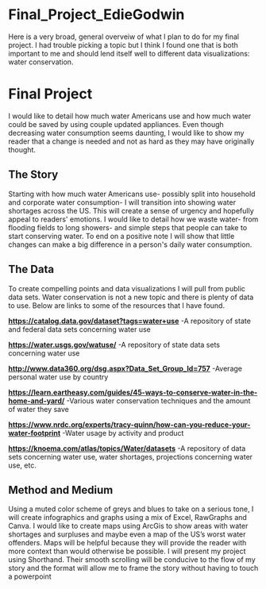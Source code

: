 # Final_Project_EdieGodwin
Here is a very broad, general overveiw of what I plan to do for my final project. I had trouble picking a topic but I think I found one that is both important to me and should lend itself well to different data visualizations: water conservation.
# Final Project #
I would like to detail how much water Americans use and how much water could be saved by using couple updated appliances. Even though decreasing water consumption seems daunting, I would like to show my reader that a change is needed and not as hard as they may have originally thought.
## The Story ##
Starting with how much water Americans use- possibly split into household and corporate water consumption- I will transition into showing water shortages across the US. This will create a sense of urgency and hopefully appeal to readers' emotions. I would like to detail how we waste water- from flooding fields to long showers- and simple steps that people can take to start conserving water. To end on a positive note I will show that little changes can make a big difference in a person's daily water consumption.
## The Data ##
To create compelling points and data visualizations I will pull from public data sets.
Water conservation is not a new topic and there is plenty of data to use. Below are links to some of the resources that I have found.

**https://catalog.data.gov/dataset?tags=water+use**
	-A repository of state and federal data sets concerning water use
	
**https://water.usgs.gov/watuse/**
	-A repository of state data sets concerning water use
	
**http://www.data360.org/dsg.aspx?Data_Set_Group_Id=757**
	-Average personal water use by country
	
**https://learn.eartheasy.com/guides/45-ways-to-conserve-water-in-the-home-and-yard/**
	-Various water conservation techniques and the amount of water they save
	
**https://www.nrdc.org/experts/tracy-quinn/how-can-you-reduce-your-water-footprint**
	-Water usage by activity and product
	
**https://knoema.com/atlas/topics/Water/datasets**
	-A repository of data sets concerning water use, water shortages, projections concerning water use, etc. 
	
## Method and Medium ##
Using a muted color scheme of greys and blues to take on a serious tone, I will create infographics and graphs using a mix of Excel, RawGraphs and Canva. I would like to create maps using ArcGis to show areas with water shortages and surpluses and maybe even a map of the US’s worst water offenders. Maps will be helpful because they will provide the reader with more context than would otherwise be possible.
I will present my project using Shorthand. Their smooth scrolling will be conducive to the flow of my story and the format will allow me to frame the story without having to touch a powerpoint 


